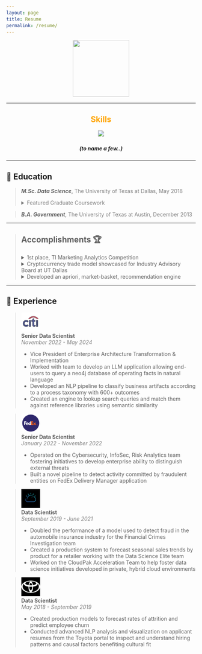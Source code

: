 ```yaml
---
layout: page
title: Resume
permalink: /resume/
---
```


<p align = 'center'><img src = '/assets/images/supersuit.png' height = '150' width = '150'/></p>

---

## <center style = "color: orange;">Skills</center>

<p align = "center">
  <a href = "https://go-skill-icons.vercel.app/">
    <img src = "https://go-skill-icons.vercel.app/api/icons?i=anaconda,api,apple,aws,bash,chatgpt,gcp,github,python&titles=true" />
  </a>
</p>

##### *<center> (to name a few..) </center>*
---

## 🏫 **Education**

> ***M.Sc. Data Science***, <span style = "color:gray">The University of Texas at Dallas, May 2018</span>
> <details style = "color:gray"><summary>Featured Graduate Coursework</summary>
>         <ul>
>            <li>Business Analytics</li>
>            <li>Advanced Business Analytics</li>
>            <li>Programming for Data Science</li>
>            <li>Applied Machine Learning</li>
>            <li>Econometrics and Time Series Analysis</li>
>            <li>Quantitative Foundations of Business</li>
>            <li>Marketing Predictive Analytics</li>
>        </ul>
>   </details>

> ***B.A. Government***,
>  <span style = "color:gray">The University of Texas at Austin, December 2013</span>

---

> ## **Accomplishments** 🏆
> <details> <summary> 1st place, TI Marketing Analytics Competition</summary> ☑️ Developed custom segmentation algorithm and optimized prices to maximize revenue </details>
> <details> <summary> Cryptocurrency trade model showcased for Industry Advisory Board at UT Dallas</summary> ₿ Recommended user actions based on 24-hour cryptocurrency trading activities collected by user-built scraper </details>
> <details> <summary> Developed an apriori, market-basket, recommendation engine</summary> 🤖 For production implementation within a customer-facing iOS application to provide suggestions to consumers as they shop  </details>

---

## 💼 **Experience**

> <div class = 'job'>
>    <div class = 'logo'><img src = '/assets/images/citi.png' height = '50' width = '50'/></div>
>    <div class = 'title'><strong>Senior Data Scientist</strong></div>
>    <div class = 'dates' style = "color:gray"><em>November 2022 - May 2024</em></div>
>    <div class = 'duties'><ul>
>                                <li>Vice President of Enterprise Architecture Transformation & Implementation</li>
>                                <li>Worked with team to develop an LLM application allowing end-users to query a neo4j database of operating facts in natural language</li>
>                                <li>Developed an NLP pipeline to classify business artifacts according to a process taxonomy with 600+ outcomes</li>
>                                <li>Created an engine to lookup search queries and match them against reference libraries using semantic similarity </li>
>                          </ul>
>    </div>
> </div>

> <div class = 'job'>
>    <div class = 'logo'><img src = '/assets/images/fedex.png' height = '50' width = '50'/></div>
>    <div class = 'title'><strong>Senior Data Scientist</strong></div>
>    <div class = 'dates' style = "color:gray"><em>January 2022 - November 2022</em></div>
>    <div class = 'duties'><ul>
>                                <li>Operated on the Cybersecurity, InfoSec, Risk Analytics team fostering initiatives to develop enterprise ability to distinguish external threats</li>
>                                <li>Built a novel pipeline to detect activity committed by fraudulent entities on FedEx Delivery Manager application</li>
>                          </ul>
>    </div>
> </div>

> <div class = 'job'>
>    <div class = 'logo'><img src = '/assets/images/ibm.png' height = '50' width = '50'/></div>
>    <div class = 'title'><strong>Data Scientist</strong></div>
>    <div class = 'dates' style = "color:gray"><em>September 2019 - June 2021</em></div>
>    <div class = 'duties'><ul>
>                                <li>Doubled the performance of a model used to detect fraud in the automobile insurance industry for the Financial Crimes Investigation team</li>
>                                <li>Created a production system to forecast seasonal sales trends by product for a retailer working with the Data Science Elite team</li>
>                                <li>Worked on the CloudPak Acceleration Team to help foster data science initiatives developed in private, hybrid cloud environments</li>
>                          </ul>
>    </div>
> </div>

> <div class = 'job'>
>    <div class = 'logo'><img src = '/assets/images/toyota.png' height = '50' width = '50'/></div>
>    <div class = 'title'><strong>Data Scientist</strong></div>
>    <div class = 'dates' style = "color:gray"><em>May 2018 - September 2019</em></div>
>    <div class = 'duties'><ul>
>                                <li>Created production models to forecast rates of attrition and predict employee churn</li>
>                                <li>Conducted advanced NLP analysis and visualization on applicant resumes from the Toyota portal to inspect and understand hiring patterns and causal factors benefiting cultural fit</li>
>                          </ul>
>    </div>
> </div>
